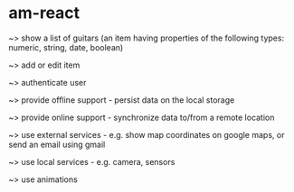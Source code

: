# am-react 
~> show a list of guitars (an item having properties of the following types: numeric, string, date, boolean)

~> add or edit item

~> authenticate user

~> provide offline support - persist data on the local storage

~> provide online support - synchronize data to/from a remote location

~> use external services - e.g. show map coordinates on google maps, or send an email using gmail

~> use local services - e.g. camera, sensors

~> use animations